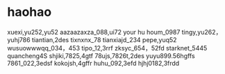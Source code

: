# haohao
xuexi,yu252,yu52
aazaazaxza_088,ui72
your hu houm_0987
tingy,yu262，yuhj786
tiantian,2des
tixnxnx_78
tianxiajd_234
pepe,yuq52
wusuowwwqq_034，453
tipo_12,3rrf
zksyc_654，52fd
starknet_5445
quancheng4S
shjiki,7825,4gtf
78ujs,7826t,2des
yuyu899.56hgffs
7861_022,3edsf
kokojsh,4gffr
huhu_092,3efd
hjhj0182,3frdd
